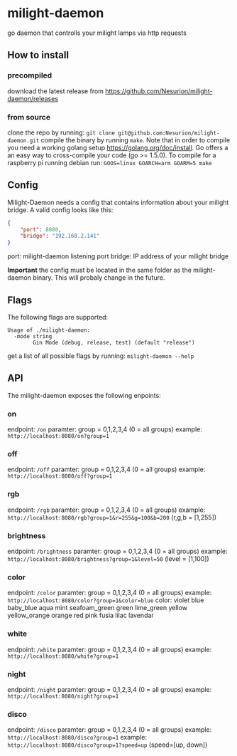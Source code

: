 # milight-daemon
go daemon that controlls your milight lamps via http requests

## How to install

### precompiled
download the latest release from https://github.com/Nesurion/milight-daemon/releases

### from source
clone the repo by running: `git clone git@github.com:Nesurion/milight-daemon.git`
compile the binary by running `make`.
Note that in order to compile you need a working golang setup https://golang.org/doc/install.
Go offers a an easy way to cross-compile your code (go >= 1.5.0). To compile for a raspberry pi running debian run:
`GOOS=linux GOARCH=arm GOARM=5 make`

## Config
Milight-Daemon needs a config that contains information about your milight bridge.
A valid config looks like this:

```json
{
    "port": 8080,
    "bridge": "192.168.2.141"
}
```

port: milight-daemon listening port
bridge: IP address of your milight bridge

**Important** the config must be located in the same folder as the milight-daemon binary. This will probaly change in the future.

## Flags
The following flags are supported:

```
Usage of ./milight-daemon:
  -mode string
    	Gin Mode (debug, release, test) (default "release")
```

get a list of all possible flags by running: `milight-daemon --help`

## API
The milight-daemon exposes the following enpoints:

### on
endpoint: `/on`
paramter: group = 0,1,2,3,4 (0 = all groups)
example: `http://localhost:8080/on?group=1`

### off
endpoint: `/off`
paramter: group = 0,1,2,3,4 (0 = all groups)
example: `http://localhost:8080/off?group=1`

### rgb
endpoint: `/rgb`
paramter: group = 0,1,2,3,4 (0 = all groups)
example: `http://localhost:8080/rgb?group=1&r=255&g=100&b=200` (r,g,b = [1,255])

### brightness
endpoint: `/brightness`
paramter: group = 0,1,2,3,4 (0 = all groups)
example: `http://localhost:8080/brightness?group=1&level=50` (level = [1,100])

### color
endpoint: `/color`
paramter: group = 0,1,2,3,4 (0 = all groups)
example: `http://localhost:8080/color?group=1&color=blue`
	color:
		violet
		blue
		baby_blue
		aqua
		mint
		seafoam_green
		green
		lime_green
		yellow
		yellow_orange
		orange
		red
		pink
		fusia
		lilac
		lavendar

### white
endpoint: `/white`
paramter: group = 0,1,2,3,4 (0 = all groups)
example: `http://localhost:8080/white?group=1`

### night
endpoint: `/night`
paramter: group = 0,1,2,3,4 (0 = all groups)
example: `http://localhost:8080/night?group=1`

### disco
endpoint: `/disco`
paramter: group = 0,1,2,3,4 (0 = all groups)
example: `http://localhost:8080/disco?group=1`
example: `http://localhost:8080/disco?group=1?speed=up` (speed=[up, down])
